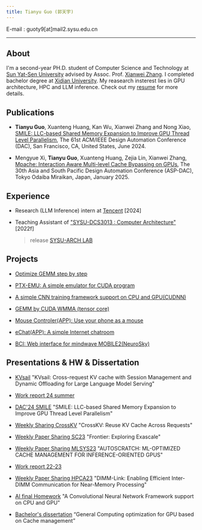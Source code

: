 ```yaml
---
title: Tianyu Guo (郭天宇)
---
```




E-mail : guoty9[at]mail2.sysu.edu.cn

---

## About

I'm a second-year PH.D. student of Computer Science and Technology at [Sun Yat-Sen University](https://www.sysu.edu.cn/) advised by Assoc. Prof. [Xianwei Zhang](https://xianweiz.github.io/). I completed bachelor degree at [Xidian University](https://www.xidian.edu.cn/). My reasearch insterest lies in GPU architecture, HPC and LLM inference. Check out my [resume](doc/resume.pdf) for more details.  


## Publications

- **Tianyu Guo**, Xuanteng Huang, Kan Wu, Xianwei Zhang and Nong Xiao, [SMILE: LLC-based Shared Memory Expansion to Improve GPU Thread Level Parallelism](doc/DAC_24_L2.pdf), The 61st ACM/IEEE Design Automation Conference (DAC), San Francisco, CA, United States, June 2024.

- Mengyue Xi, **Tianyu Guo**, Xuanteng Huang, Zejia Lin, Xianwei Zhang, [Mpache: Interaction Aware Multi-level Cache Bypassing on GPUs](), The 30th Asia and South Pacific Design Automation Conference (ASP-DAC), Tokyo Odaiba Miraikan, Japan, January 2025.

## Experience

- Research (LLM Inference) intern at [Tencent](https://www.tencent.com/) [2024]

- Teaching Assistant of ["SYSU-DCS3013 : Computer Architecture"](https://arcsysu.github.io/teach/dcs3013/f2022.html) [2022f]
  > release [SYSU-ARCH LAB](https://arcsysu.github.io/SYSU-ARCH)

## Projects

- [Optimize GEMM step by step](https://gty111.github.io/2023/06/20/gemm-optimize/)

- [PTX-EMU: A simple emulator for CUDA program](https://github.com/gty111/PTX-EMU)

- [A simple CNN training framework support on CPU and GPU(CUDNN)](https://github.com/gty111/ConvNN)

- [GEMM by CUDA WMMA (tensor core)](https://github.com/gty111/GEMM_WMMA)

- [Mouse Controler(APP): Use your phone as a mouse](https://github.com/gty111/Mouse-Controler)

- [eChat(APP): A simple Internet chatroom](https://github.com/gty111/eChat)

- [BCI: Web interface for mindwave MOBILE2(NeuroSky)](https://github.com/gty111/BCI)

## Presentations & HW & Dissertation

- [KVsail](doc/KVsail.pdf) "KVsail: Cross-request KV cache with Session Management and Dynamic Offloading for Large Language Model Serving"

- [Work report 24 summer](doc/work%20report%2024s.pdf)

- [DAC'24 SMILE](doc/DAC_slide.pdf) "SMILE: LLC-based Shared Memory Expansion to Improve GPU Thread Level Parallelism"

- [Weekly Sharing CrossKV](doc/CrossKV-pre.pdf) "CrossKV: Reuse KV Cache Across Requests"

- [Weekly Paper Sharing SC23](doc/Frontier.pdf) "Frontier: Exploring Exascale"

- [Weekly Paper Sharing MLSYS23](doc/paper-sharing-mlsys23.pdf) "AUTOSCRATCH: ML-OPTIMIZED CACHE MANAGEMENT FOR INFERENCE-ORIENTED GPUS"

- [Work report 22-23](doc/work%20report%2022-23.pdf) 

- [Weekly Paper Sharing HPCA23](doc/paper-sharing-hpca23.pdf) "DIMM-Link: Enabling Efficient Inter-DIMM Communication for Near-Memory Processing"

- [AI final Homework](doc/A%20Convolutional%20Neural%20Network%20Framework%20support%20on%20CPU%20and%20GPU.pdf) "A Convolutional Neural Network Framework support on CPU and GPU"

- [Bachelor's dissertation](doc/Bachelor's%20dissertation.pdf) “General Computing optimization for GPU based on Cache management”


